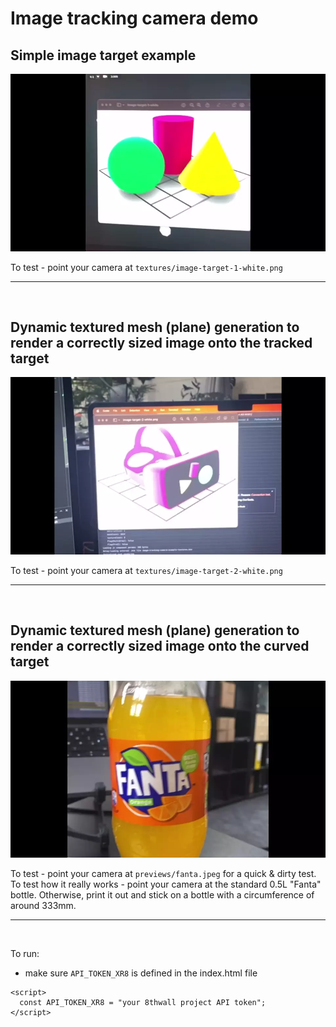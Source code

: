 # Image tracking camera demo

## Simple image target example
![Preview](previews/image-target.webp?raw=true "Simple Image target")

To test - point your camera at `textures/image-target-1-white.png`

___  

<br/>


## Dynamic textured mesh (plane) generation to render a correctly sized image onto the tracked target
![Preview](previews/flat-image-physical-size.webp?raw=true "Physically correct image size")

To test - point your camera at `textures/image-target-2-white.png`
___  

<br/>

## Dynamic textured mesh (plane) generation to render a correctly sized image onto the curved target
![Preview](previews/curved-image-target-video.webp?raw=true "Curved image target with video")

To test - point your camera at `previews/fanta.jpeg` for a quick & dirty test. To test how it really works - point your camera at the standard 0.5L "Fanta" bottle. Otherwise, print it out and stick on a bottle with a circumference of around 333mm.
___  

<br/>

To run:
- make sure `API_TOKEN_XR8` is defined in the index.html file
```
<script>
  const API_TOKEN_XR8 = "your 8thwall project API token";
</script>
```

